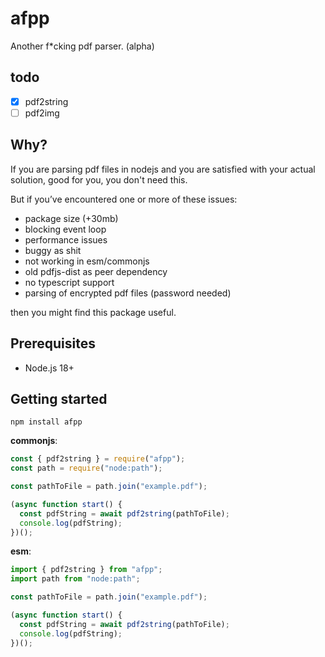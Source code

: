 # afpp

Another f*cking pdf parser. (alpha)

## todo

- [x] pdf2string
- [ ] pdf2img
  
## Why?

If you are parsing pdf files in nodejs and you are satisfied with your actual solution, good for you, you don't need this.

But if you’ve encountered one or more of these issues:

- package size (+30mb)
- blocking event loop
- performance issues
- buggy as shit
- not working in esm/commonjs
- old pdfjs-dist as peer dependency
- no typescript support
- parsing of encrypted pdf files (password needed)

then you might find this package useful.

## Prerequisites

- Node.js 18+

## Getting started

`npm install afpp`

**commonjs**:

```js
const { pdf2string } = require("afpp");
const path = require("node:path");

const pathToFile = path.join("example.pdf");

(async function start() {
  const pdfString = await pdf2string(pathToFile);
  console.log(pdfString);
})();
```

**esm**:

```js
import { pdf2string } from "afpp";
import path from "node:path";

const pathToFile = path.join("example.pdf");

(async function start() {
  const pdfString = await pdf2string(pathToFile);
  console.log(pdfString);
})();
```
